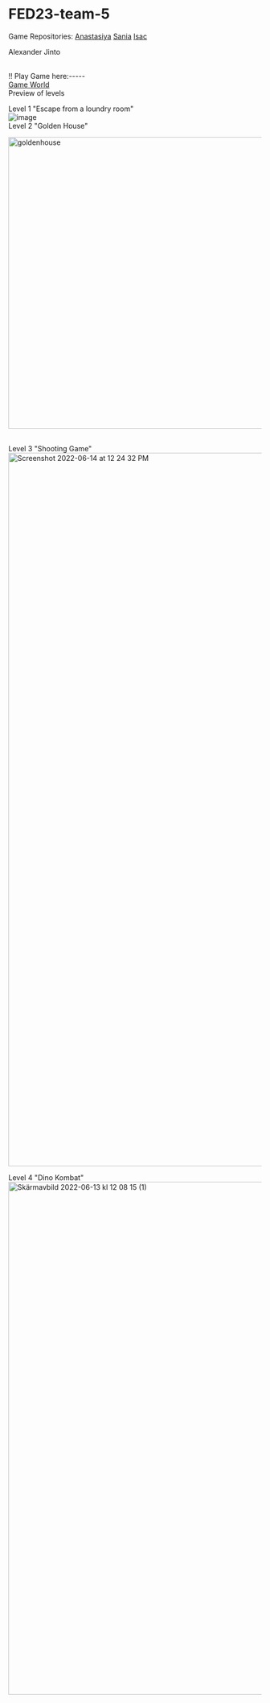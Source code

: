 # FED23-team-5
Game Repositories:
<a href="https://escapefromhyperisland.github.io/FED23-team-5/Anastasiya/index.html">Anastasiya</a>
<a href="https://escapefromhyperisland.github.io/FED23-team-5/Sania/index.html">Sania</a>
<a href="https://escapefromhyperisland.github.io/FED23-team-5/Isac/index.html">Isac</a>

Alexander
Jinto
<br />
<br />

!! Play Game here:*-----*
<br />
<a href= "https://escapefromhyperisland.github.io/?world=5"> Game World </a>
<br />
Preview of levels
<br />

Level 1 "Escape from a loundry room"
<br />
![image](https://user-images.githubusercontent.com/89774078/173438257-344622b6-ee14-47df-a102-2a28acdcf4ed.png)
<br />
Level 2 "Golden House"
<br />

<img width="580" alt="goldenhouse" src="https://user-images.githubusercontent.com/90827790/173333614-d59f47eb-2ed8-4042-82b8-7fe50ab7b7ef.png">
<br />
<br />

Level 3 "Shooting Game"
<br />
<img width="1419" alt="Screenshot 2022-06-14 at 12 24 32 PM" src="https://user-images.githubusercontent.com/31370255/173556545-dc479954-5b9e-4e2f-98c4-49c6e580391e.png">
<br />

Level 4 "Dino Kombat"
<br />
<img width="1020" alt="Skärmavbild 2022-06-13 kl  12 08 15 (1)" src="https://user-images.githubusercontent.com/90827790/173334036-0a441f1d-01c5-4fe8-9550-46c1a2fbb2dd.png">

<br />
<br />



